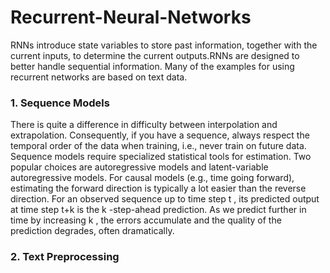 # Recurrent-Neural-Networks <br>
RNNs introduce state variables to store past information, together with the current inputs, to determine the current outputs.RNNs are designed to better handle sequential information. Many of the examples for using recurrent networks are based on text data.

### 1. Sequence Models <br>
There is quite a difference in difficulty between interpolation and extrapolation. Consequently, if you have a sequence, always respect the temporal order of the data when training, i.e., never train on future data. Sequence models require specialized statistical tools for estimation. Two popular choices are autoregressive models and latent-variable autoregressive models. For causal models (e.g., time going forward), estimating the forward direction is typically a lot easier than the reverse direction. For an observed sequence up to time step  t , its predicted output at time step  t+k  is the  k -step-ahead prediction. As we predict further in time by increasing  k , the errors accumulate and the quality of the prediction degrades, often dramatically.

### 2. Text Preprocessing <br>


